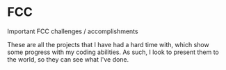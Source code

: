 # FCC
Important FCC challenges / accomplishments

These are all the projects that I have had a hard time with, which show some progress with my coding abilities. As such, I look to present them to the world, so they can see what I've done.
